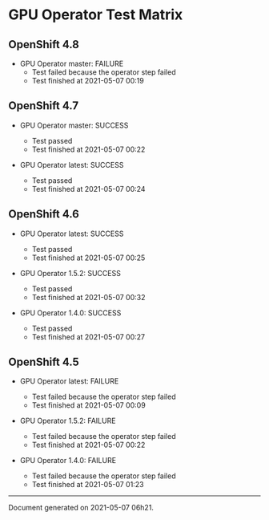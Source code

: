 
GPU Operator Test Matrix
========================

OpenShift 4.8
-------------

* GPU Operator master: FAILURE
  - Test failed because the operator step failed
  - Test finished at 2021-05-07 00:19

OpenShift 4.7
-------------

* GPU Operator master: SUCCESS
  - Test passed
  - Test finished at 2021-05-07 00:22

* GPU Operator latest: SUCCESS
  - Test passed
  - Test finished at 2021-05-07 00:24

OpenShift 4.6
-------------

* GPU Operator latest: SUCCESS
  - Test passed
  - Test finished at 2021-05-07 00:25

* GPU Operator 1.5.2: SUCCESS
  - Test passed
  - Test finished at 2021-05-07 00:32

* GPU Operator 1.4.0: SUCCESS
  - Test passed
  - Test finished at 2021-05-07 00:27

OpenShift 4.5
-------------

* GPU Operator latest: FAILURE
  - Test failed because the operator step failed
  - Test finished at 2021-05-07 00:09

* GPU Operator 1.5.2: FAILURE
  - Test failed because the operator step failed
  - Test finished at 2021-05-07 00:22

* GPU Operator 1.4.0: FAILURE
  - Test failed because the operator step failed
  - Test finished at 2021-05-07 01:23


---
Document generated on 2021-05-07 06h21.
